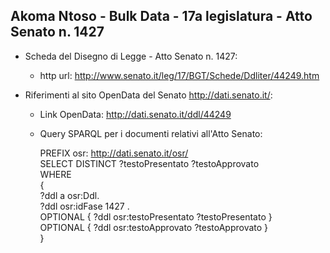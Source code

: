## Akoma Ntoso - Bulk Data - 17a legislatura - Atto Senato n. 1427 ##

* Scheda del Disegno di Legge - Atto Senato n. 1427:
	* http url: http://www.senato.it/leg/17/BGT/Schede/Ddliter/44249.htm

* Riferimenti al sito OpenData del Senato http://dati.senato.it/:
	* Link OpenData: http://dati.senato.it/ddl/44249
	* Query SPARQL per i documenti relativi all'Atto Senato:

        PREFIX osr: <http://dati.senato.it/osr/>  
		SELECT DISTINCT ?testoPresentato ?testoApprovato  
		WHERE  
		{  
		    ?ddl a osr:Ddl.  
		    ?ddl osr:idFase 1427 .  
		    OPTIONAL { ?ddl osr:testoPresentato ?testoPresentato }  
		    OPTIONAL { ?ddl osr:testoApprovato ?testoApprovato }  
		}
		